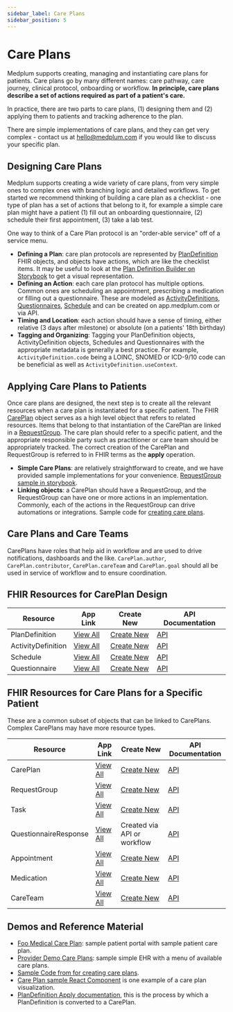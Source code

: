 ```yaml
---
sidebar_label: Care Plans
sidebar_position: 5
---
```


# Care Plans

Medplum supports creating, managing and instantiating care plans for patients. Care plans go by many different names: care pathway, care journey, clinical protocol, onboarding or workflow. **In principle, care plans describe a set of actions required as part of a patient's care.**

In practice, there are two parts to care plans, (1) designing them and (2) applying them to patients and tracking adherence to the plan.

There are simple implementations of care plans, and they can get very complex - contact us at hello@medplum.com if you would like to discuss your specific plan.

## Designing Care Plans

Medplum supports creating a wide variety of care plans, from very simple ones to complex ones with branching logic and detailed workflows. To get started we recommend thinking of building a care plan as a checklist - one type of plan has a set of actions that belong to it, for example a simple care plan might have a patient (1) fill out an onboarding questionnaire, (2) schedule their first appointment, (3) take a lab test.

One way to think of a Care Plan protocol is an "order-able service" off of a service menu.

- **Defining a Plan**: care plan protocols are represented by [PlanDefinition](https://app.medplum.com/PlanDefinition/) FHIR objects, and objects have actions, which are like the checklist items. It may be useful to look at the [Plan Definition Builder on Storybook](https://storybook.medplum.com/?path=/docs/medplum-plandefinitionbuilder--basic) to get a visual representation.
- **Defining an Action**: each care plan protocol has multiple options. Common ones are scheduling an appointment, prescribing a medication or filling out a questionnaire. These are modeled as [ActivityDefinitions](https://app.medplum.com/ActivityDefinition), [Questionnaires](https://app.medplum.com/Questionnaire), [Schedule](https://app.medplum.com/Schedule) and can be created on app.medplum.com or via API.
- **Timing and Location**: each action should have a sense of timing, either relative (3 days after milestone) or absolute (on a patients' 18th birthday)
- **Tagging and Organizing**: Tagging your PlanDefinition objects, ActivityDefinition objects, Schedules and Questionnaires with the appropriate metadata is generally a best practice. For example, `ActivityDefinition.code` being a LOINC, SNOMED or ICD-9/10 code can be beneficial as well as `ActivityDefinition.useContext`.

## Applying Care Plans to Patients

Once care plans are designed, the next step is to create all the relevant resources when a care plan is instantiated for a specific patient. The FHIR [CarePlan](https://app.medplum.com/CarePlan) object serves as a high level object that refers to related resources. Items that belong to that instantiation of the CarePlan are linked in a [RequestGroup](https://app.medplum.com/RequestGroup). The care plan should refer to a specific patient, and the appropriate responsible party such as practitioner or care team should be appropriately tracked. The correct creation of the CarePlan and RequestGroup is referred to in FHIR terms as the **apply** operation.

- **Simple Care Plans**: are relatively straightforward to create, and we have provided sample implementations for your convenience. [RequestGroup sample in storybook](https://storybook.medplum.com/?path=/docs/medplum-requestgroupdisplay--simple).
- **Linking objects**: a CarePlan should have a RequestGroup, and the RequestGroup can have one or more actions in an implementation. Commonly, each of the actions in the RequestGroup can drive automations or integrations. Sample code for [creating care plans](https://github.com/medplum/medplum-demo-bots/blob/main/src/examples/sample-account-setup.ts).

## Care Plans and Care Teams

CarePlans have roles that help aid in workflow and are used to drive notifications, dashboards and the like. `CarePlan.author`, `CarePlan.contributor`, `CarePlan.careTeam` and `CarePlan.goal` should all be used in service of workflow and to ensure coordination.

## FHIR Resources for CarePlan Design

| Resource           | App Link                                               | Create New                                                   | API Documentation                                  |
| ------------------ | ------------------------------------------------------ | ------------------------------------------------------------ | -------------------------------------------------- |
| PlanDefinition     | [View All](https://app.medplum.com/PlanDefinition)     | [Create New](https://app.medplum.com/PlanDefinition/new)     | [API](/docs/api/fhir/resources/plandefinition)     |
| ActivityDefinition | [View All](https://app.medplum.com/ActivityDefinition) | [Create New](https://app.medplum.com/ActivityDefinition/new) | [API](/docs/api/fhir/resources/activitydefinition) |
| Schedule           | [View All](https://app.medplum.com/Schedule)           | [Create New](https://app.medplum.com/Schedule/new)           | [API](/docs/api/fhir/resources/schedule)           |
| Questionnaire      | [View All](https://app.medplum.com/Questionnaire)      | [Create New](https://app.medplum.com/Questionnaire/new)      | [API](/docs/api/fhir/resources/questionnaire)      |

## FHIR Resources for Care Plans for a Specific Patient

These are a common subset of objects that can be linked to CarePlans. Complex CarePlans may have more resource types.

| Resource              | App Link                                                  | Create New                                             | API Documentation                                     |
| --------------------- | --------------------------------------------------------- | ------------------------------------------------------ | ----------------------------------------------------- |
| CarePlan              | [View All](https://app.medplum.com/CarePlan)              | [Create New](https://app.medplum.com/CarePlan/new)     | [API](/docs/api/fhir/resources/careplan)              |
| RequestGroup          | [View All](https://app.medplum.com/RequestGroup)          | [Create New](https://app.medplum.com/RequestGroup/new) | [API](/docs/api/fhir/resources/requestgroup)          |
| Task                  | [View All](https://app.medplum.com/Task)                  | [Create New](https://app.medplum.com/Task/new)         | [API](/docs/api/fhir/resources/task)                  |
| QuestionnaireResponse | [View All](https://app.medplum.com/QuestionnaireResponse) | Created via API or workflow                            | [API](/docs/api/fhir/resources/questionnaireresponse) |
| Appointment           | [View All](https://app.medplum.com/Appointment)           | [Create New](https://app.medplum.com/Appointment/new)  | [API](/docs/api/fhir/resources/appointment)           |
| Medication            | [View All](https://app.medplum.com/Medication)            | [Create New](https://app.medplum.com/Medication/new)   | [API](/docs/api/fhir/resources/medication)            |
| CareTeam              | [View All](https://app.medplum.com/CareTeam)              | [Create New](https://app.medplum.com/CareTeam/new)     | [API](/docs/api/fhir/resources/careteam)              |

## Demos and Reference Material

- [Foo Medical Care Plan](https://foomedical.com/care-plan): sample patient portal with sample patient care plan.
- [Provider Demo Care Plans](https://provider.foomedical.com/): sample simple EHR with a menu of available care plans.
- [Sample Code from for creating care plans](https://github.com/medplum/medplum-demo-bots/blob/main/src/examples/sample-account-setup.ts).
- [Care Plan sample React Component](https://storybook.medplum.com/?path=/docs/medplum-requestgroupdisplay--simple) is one example of a care plan visualization.
- [PlanDefinition Apply documentation](https://hl7.org/fhir/plandefinition-operation-apply.html), this is the process by which a PlanDefinition is converted to a CarePlan.
